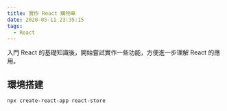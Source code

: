 ```yaml
---
title: 實作 React 購物車
date: 2020-05-11 23:35:15
tags:
  - React
---
```

入門 React 的基礎知識後，開始嘗試實作一些功能，方便進一步理解 React 的應用。
<!--more-->
## 環境搭建
```
npx create-react-app react-store
```
